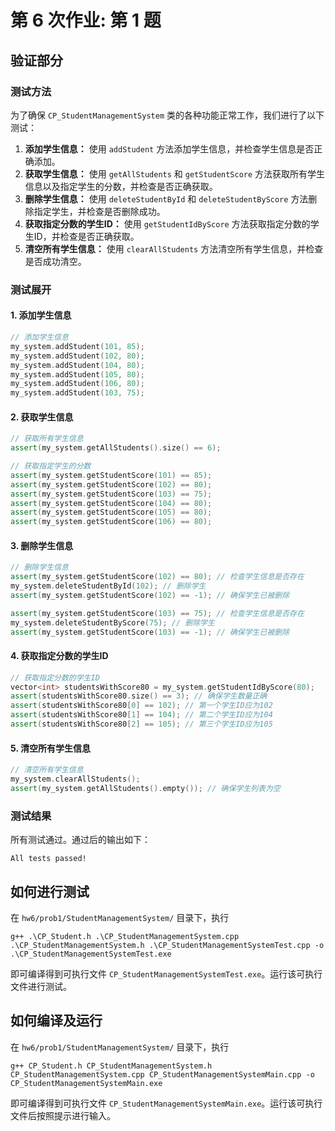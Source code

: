 # 第 6 次作业: 第 1 题

## 验证部分

### 测试方法

为了确保 `CP_StudentManagementSystem` 类的各种功能正常工作，我们进行了以下测试：

1. **添加学生信息：** 使用 `addStudent` 方法添加学生信息，并检查学生信息是否正确添加。
2. **获取学生信息：** 使用 `getAllStudents` 和 `getStudentScore` 方法获取所有学生信息以及指定学生的分数，并检查是否正确获取。
3. **删除学生信息：** 使用 `deleteStudentById` 和 `deleteStudentByScore` 方法删除指定学生，并检查是否删除成功。
4. **获取指定分数的学生ID：** 使用 `getStudentIdByScore` 方法获取指定分数的学生ID，并检查是否正确获取。
5. **清空所有学生信息：** 使用 `clearAllStudents` 方法清空所有学生信息，并检查是否成功清空。

### 测试展开

#### 1. 添加学生信息

```cpp
// 添加学生信息
my_system.addStudent(101, 85);
my_system.addStudent(102, 80);
my_system.addStudent(104, 80);
my_system.addStudent(105, 80);
my_system.addStudent(106, 80);
my_system.addStudent(103, 75);
```

#### 2. 获取学生信息

```cpp
// 获取所有学生信息
assert(my_system.getAllStudents().size() == 6);

// 获取指定学生的分数
assert(my_system.getStudentScore(101) == 85);
assert(my_system.getStudentScore(102) == 80);
assert(my_system.getStudentScore(103) == 75);
assert(my_system.getStudentScore(104) == 80);
assert(my_system.getStudentScore(105) == 80);
assert(my_system.getStudentScore(106) == 80);
```

#### 3. 删除学生信息

```cpp
// 删除学生信息
assert(my_system.getStudentScore(102) == 80); // 检查学生信息是否存在
my_system.deleteStudentById(102); // 删除学生
assert(my_system.getStudentScore(102) == -1); // 确保学生已被删除

assert(my_system.getStudentScore(103) == 75); // 检查学生信息是否存在
my_system.deleteStudentByScore(75); // 删除学生
assert(my_system.getStudentScore(103) == -1); // 确保学生已被删除
```

#### 4. 获取指定分数的学生ID

```cpp
// 获取指定分数的学生ID
vector<int> studentsWithScore80 = my_system.getStudentIdByScore(80);
assert(studentsWithScore80.size() == 3); // 确保学生数量正确
assert(studentsWithScore80[0] == 102); // 第一个学生ID应为102
assert(studentsWithScore80[1] == 104); // 第二个学生ID应为104
assert(studentsWithScore80[2] == 105); // 第三个学生ID应为105
```

#### 5. 清空所有学生信息

```cpp
// 清空所有学生信息
my_system.clearAllStudents();
assert(my_system.getAllStudents().empty()); // 确保学生列表为空
```

### 测试结果

所有测试通过。通过后的输出如下：

```
All tests passed!
```

## 如何进行测试

在 `hw6/prob1/StudentManagementSystem/` 目录下，执行

```
g++ .\CP_Student.h .\CP_StudentManagementSystem.cpp .\CP_StudentManagementSystem.h .\CP_StudentManagementSystemTest.cpp -o .\CP_StudentManagementSystemTest.exe
```

即可编译得到可执行文件 `CP_StudentManagementSystemTest.exe`。运行该可执行文件进行测试。

## 如何编译及运行

在 `hw6/prob1/StudentManagementSystem/` 目录下，执行

```
g++ CP_Student.h CP_StudentManagementSystem.h CP_StudentManagementSystem.cpp CP_StudentManagementSystemMain.cpp -o CP_StudentManagementSystemMain.exe
```

即可编译得到可执行文件 `CP_StudentManagementSystemMain.exe`。运行该可执行文件后按照提示进行输入。
